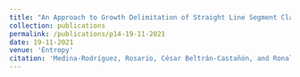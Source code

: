 ```yaml
---
title: "An Approach to Growth Delimitation of Straight Line Segment Classifiers Based on a Minimum Bounding Box"
collection: publications
permalink: /publications/p14-19-11-2021
date: 19-11-2021
venue: 'Entropy'
citation: 'Medina-Rodríguez, Rosario, César Beltrán-Castañón, and Ronaldo Fumio Hashimoto. An Approach to Growth Delimitation of Straight Line Segment Classifiers Based on a Minimum Bounding Box. <i>Entropy 23.11 (2021): 1541</i>.'
---
```


